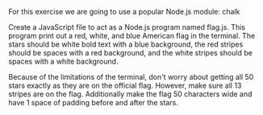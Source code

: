For this exercise we are going to use a popular Node.js module: chalk

Create a JavaScript file to act as a Node.js program named flag.js. This program print out a red, white, and blue American flag in the terminal. The stars should be white bold text with a blue background, the red stripes should be spaces with a red background, and the white stripes should be spaces with a white background.

Because of the limitations of the terminal, don't worry about getting all 50 stars exactly as they are on the official flag. However, make sure all 13 stripes are on the flag. Additionally make the flag 50 characters wide and have 1 space of padding before and after the stars.

